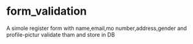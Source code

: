 # form_validation
A simole register form with name,email,mo number,address,gender and profile-pictur validate tham and store in DB
